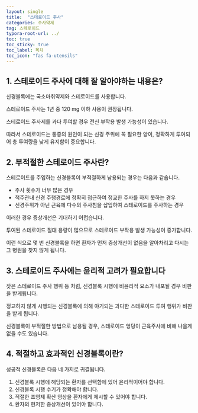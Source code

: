 ```yaml
---
layout: single
title:  "스테로이드 주사"
categories: 주사약제
tag: 스테로이드
typora-root-url: ../
toc: true
toc_sticky: true
toc_label: 목차
toc_icon: "fas fa-utensils"
---
```


## 1. 스테로이드 주사에 대해 잘 알아야하는 내용은?

신경블록에는 국소마취약제와 스테로이드를 사용합니다.

스테로이드 주사는 1년 중 120 mg 이하 사용이 권장됩니다. 

스테로이드 주사제를 과다 투여할 경우 전신 부작용 발생 가능성이 있습니다. 

따라서 스테로이드는 통증의 원인이 되는 신경 주위에 꼭 필요한 양이, 정확하게 투여되어 총 투여량을 낮게 유지함이 중요합니다. 



## 2. 부적절한 스테로이드 주사란?

스테로이드를 주입하는 신경블록이 부적절하게 남용되는 경우는 다음과 같습니다. 

* 주사 횟수가 너무 많은 경우
* 척주관내 신경 주행경로에 정확히 접근하여 정교한 주사를 하지 못하는 경우
* 신경주위가 아닌 근육에 다수의 주사침을 삽입하여 스테로이드를 주사하는 경우

이러한 경우 증상개선은 기대하기 어렵습니다. 

투여된 스테로이드  절대 용량이 많으므로 스테로이드 부작용 발생 가능성이 증가합니다.

이런 식으로 몇 번 신경블록을 하면 환자가 먼저 증상개선이 없음을 알아차리고 다시는 그 병원을 찾지 않게 됩니다.



## 3. 스테로이드 주사에는 윤리적 고려가 필요합니다

잦은 스테로이드 주사 행위 등 처럼, 신경블록 시행에 비윤리적 요소가 내포될 경우 비판을 받게됩니다. 

정교하지 않게 시행되는 신경블록에 의해 야기되는  과다한 스테로이드 투여 행위가  비판을 받게 됩니다. 

신경블록이 부적절한 방법으로 남용될 경우, 스테로이드 엉덩이 근육주사에 비해 나을게 없을 수도 있습니다. 



## 4. 적절하고 효과적인 신경블록이란?

성공적 신경블록은 다음 네 가지로 귀결됩니다. 

1. 신경블록 시행에 해당되는 환자를 선택함에 있어 윤리적이어야 합니다.  
2. 신경블록 시행 수기가 정확해야 합니다. 
3. 적절한 조영제 확산 영상을 환자에게 제시할 수 있어야 합니다. 
4. 환자의 현저한 증상개선이 있어야 합니다. 




